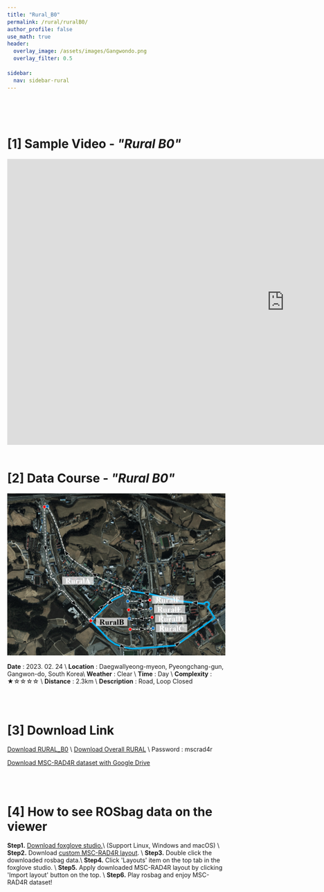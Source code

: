 ```yaml
---
title: "Rural_B0"
permalink: /rural/ruralB0/
author_profile: false
use_math: true
header:
  overlay_image: /assets/images/Gangwondo.png
  overlay_filter: 0.5

sidebar:
  nav: sidebar-rural
---
```


<br/>
<br/>
<br/>



# [1] Sample Video - *"Rural B0"*

<iframe width="1280" height="660" src="https://www.youtube.com/embed/xq0VC7lnTdw" title="URBAN A0" frameborder="0" allow="accelerometer; autoplay; clipboard-write; encrypted-media; gyroscope; picture-in-picture; web-share" allowfullscreen></iframe>

<br/>
<br/>

# [2] Data Course - *"Rural B0"*
<!-- ![ ](https://drive.google.com/uc?id=16dMFQ7mmvHHcJI3TS6YIILt3Pt_z5BQN) -->
![ ](/assets/images_gitblog/Course_RURAL_B.PNG)

**Date** : 2023. 02. 24 \\
**Location** : Daegwallyeong-myeon, Pyeongchang-gun, Gangwon-do, South Korea\\
**Weather** : Clear     \\
**Time** : Day          \\
**Complexity** : ★☆☆☆☆  \\
**Distance** : 2.3km    \\
**Description** : Road, Loop Closed


<br/>
<br/>


# [3] Download Link
[Download RURAL_B0](http://gofile.me/70cMI/z6lv1sgr7) \\
[Download Overall RURAL](http://gofile.me/70cMI/2jJiffbq3) \\
Password : mscrad4r 

[Download MSC-RAD4R dataset with Google Drive](https://drive.google.com/drive/folders/1wCoiC4WzlgyLCSZMaYEdFcTqjOc0IkGQ?usp=drive_link)




<br/>
<br/>


# [4] How to see ROSbag data on the viewer
**Step1.** [Download foxglove studio.](https://foxglove.dev/)\\
(Support Linux, Windows and macOS) \\
**Step2.** Download [custom MSC-RAD4R layout](http://gofile.me/70cMI/IrAjZ6S4M). \\
**Step3.** Double click the downloaded rosbag data.\\
**Step4.** Click 'Layouts' item on the top tab in the foxglove studio. \\
**Step5.** Apply downloaded MSC-RAD4R layout by clicking 'Import layout' button on the top. \\
**Step6.** Play rosbag and enjoy MSC-RAD4R dataset!
<br/>
<br/>


